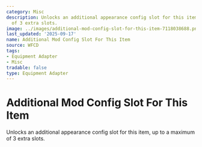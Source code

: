 ```yaml
---
category: Misc
description: Unlocks an additional appearance config slot for this item, up to a maximum
  of 3 extra slots.
image: ../images/additional-mod-config-slot-for-this-item-7118038688.png
last_updated: '2025-09-17'
name: Additional Mod Config Slot For This Item
source: WFCD
tags:
- Equipment Adapter
- Misc
tradable: false
type: Equipment Adapter
---
```


# Additional Mod Config Slot For This Item

Unlocks an additional appearance config slot for this item, up to a maximum of 3 extra slots.

